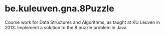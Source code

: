 # be.kuleuven.gna.8Puzzle
Course work for Data Structures and Algorithms, as taught at KU Leuven in 2013: 
Implement a solution to the 8 puzzle problem in Java
